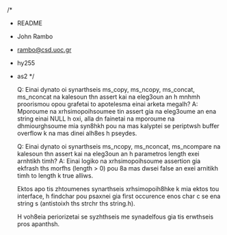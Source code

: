/*
 * README
 * John Rambo
 * rambo@csd.uoc.gr
 * hy255
 * as2
 */

	Q: Einai dynato oi synarthseis ms_copy, ms_ncopy, ms_concat, ms_nconcat
	   na kalesoun thn assert kai na eleg3oun an h mnhmh proorismou opou
	   grafetai to apotelesma einai arketa megalh?
	A: Mporoume na xrhsimopoihsoumee tin assert gia na eleg3oume an ena
	   string einai NULL h oxi, alla dn fainetai na mporoume na
	   dhmiourghsoume mia syn8hkh pou na mas kalyptei se periptwsh buffer
	   overflow k na mas dinei alh8es h pseydes.

	Q: Einai dynato oi synarthseis ms_ncopy, ms_nconcat, ms_ncompare na
	   kalesoun thn assert kai na eleg3oun an h parametros length exei
	   arnhtikh timh?
	A: Einai logiko na xrhsimopoihsoume assertion gia ekfrash ths morfhs
	   (length > 0) pou 8a mas dwsei false an exei arnitikh timh to length
	   k true alliws.

	Ektos apo tis zhtoumenes synarthseis xrhsimopoih8hke k mia ektos tou
	interface, h findchar pou psaxnei gia first occurence enos char c se
	ena string s (antistoixh ths strchr ths string.h).

	H voh8eia periorizetai se syzhthseis me synadelfous gia tis erwthseis
	pros apanthsh.